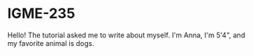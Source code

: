 # IGME-235

Hello! The tutorial asked me to write about myself. 
I'm Anna, I'm 5'4", and my favorite animal is dogs.
